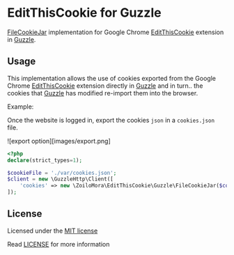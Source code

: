 # EditThisCookie for Guzzle
[FileCookieJar] implementation for Google Chrome [EditThisCookie] extension in [Guzzle].

## Usage

This implementation allows the use of cookies exported from the Google Chrome [EditThisCookie] extension
directly in [Guzzle] and in turn.. the cookies that [Guzzle] has modified re-import them into the browser.

Example:

Once the website is logged in, export the cookies `json` in a `cookies.json` file.

![export option][images/export.png]

```php
<?php
declare(strict_types=1);

$cookieFile = './var/cookies.json';
$client = new \GuzzleHttp\Client([
    'cookies' => new \ZoiloMora\EditThisCookie\Guzzle\FileCookieJar($cookieFile),
]);
```

## License
Licensed under the [MIT license](http://opensource.org/licenses/MIT)

Read [LICENSE](LICENSE) for more information

[FileCookieJar]: https://github.com/guzzle/guzzle/blob/7.0/src/Cookie/CookieJarInterface.php
[EditThisCookie]: http://www.editthiscookie.com/
[Guzzle]: https://docs.guzzlephp.org/en/stable/
